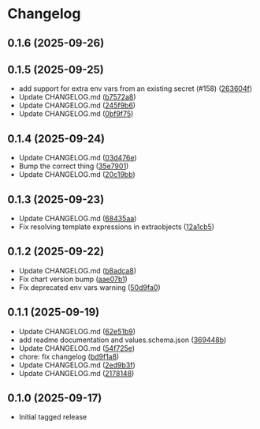 # Changelog


## 0.1.6 (2025-09-26)


## 0.1.5 (2025-09-25)

* add support for extra env vars from an existing secret (#158) ([263604f](https://github.com/dloewen2/helm-charts/commit/263604f))
* Update CHANGELOG.md ([b7572a8](https://github.com/dloewen2/helm-charts/commit/b7572a8))
* Update CHANGELOG.md ([245f9b6](https://github.com/dloewen2/helm-charts/commit/245f9b6))
* Update CHANGELOG.md ([0bf9f75](https://github.com/dloewen2/helm-charts/commit/0bf9f75))

## 0.1.4 (2025-09-24)

* Update CHANGELOG.md ([03d476e](https://github.com/dloewen2/helm-charts/commit/03d476e))
* Bump the correct thing ([35e7901](https://github.com/dloewen2/helm-charts/commit/35e7901))
* Update CHANGELOG.md ([20c19bb](https://github.com/dloewen2/helm-charts/commit/20c19bb))

## 0.1.3 (2025-09-23)

* Update CHANGELOG.md ([68435aa](https://github.com/dloewen2/helm-charts/commit/68435aa))
* Fix resolving template expressions in extraobjects ([12a1cb5](https://github.com/dloewen2/helm-charts/commit/12a1cb5))

## 0.1.2 (2025-09-22)

* Update CHANGELOG.md ([b8adca8](https://github.com/dloewen2/helm-charts/commit/b8adca8))
* Fix chart version bump ([aae07b1](https://github.com/dloewen2/helm-charts/commit/aae07b1))
* Fix deprecated env vars warning ([50d9fa0](https://github.com/dloewen2/helm-charts/commit/50d9fa0))

## 0.1.1 (2025-09-19)

* Update CHANGELOG.md ([62e51b9](https://github.com/dloewen2/helm-charts/commit/62e51b9))
* add readme documentation and values.schema.json ([369448b](https://github.com/dloewen2/helm-charts/commit/369448b))
* Update CHANGELOG.md ([54f725e](https://github.com/dloewen2/helm-charts/commit/54f725e))
* chore: fix changelog ([bd9f1a8](https://github.com/dloewen2/helm-charts/commit/bd9f1a8))
* Update CHANGELOG.md ([2ed9b3f](https://github.com/dloewen2/helm-charts/commit/2ed9b3f))
* Update CHANGELOG.md ([2178148](https://github.com/dloewen2/helm-charts/commit/2178148))

## 0.1.0 (2025-09-17)

* Initial tagged release
